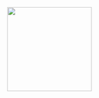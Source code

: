 <!---
![Anurag's GitHub stats](https://github-readme-stats.vercel.app/api?username=rzdtjb&show_icons=true&theme=radical)
![Top Langs](https://github-readme-stats.vercel.app/api/top-langs/?username=rzdtjb&layout=compact&theme=radical)
--->

<img  height="195" src="https://github-readme-stats.vercel.app/api/top-langs/?username=rzdtjb&layout=compact&theme=radical" />

<!---
rzdtjb/rzdtjb is a ✨ special ✨ repository because its `README.md` (this file) appears on your GitHub profile.
You can click the Preview link to take a look at your changes.
--->
